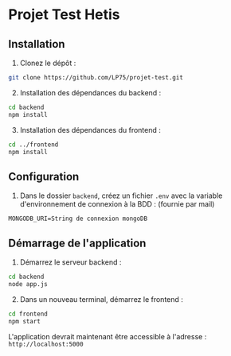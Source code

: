 # Projet Test Hetis

## Installation

1. Clonez le dépôt :
```bash
git clone https://github.com/LP75/projet-test.git
```

2. Installation des dépendances du backend :
```bash
cd backend
npm install
```

3. Installation des dépendances du frontend :
```bash
cd ../frontend
npm install
```

## Configuration

1. Dans le dossier `backend`, créez un fichier `.env` avec la variable d'environnement de connexion à la BDD :
(fournie par mail)
```env
MONGODB_URI=String de connexion mongoDB
```

## Démarrage de l'application

1. Démarrez le serveur backend :
```bash
cd backend
node app.js
```

2. Dans un nouveau terminal, démarrez le frontend :
```bash
cd frontend
npm start
```

L'application devrait maintenant être accessible à l'adresse : `http://localhost:5000`
